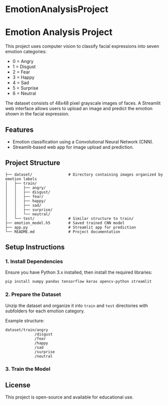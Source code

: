 # EmotionAnalysisProject
 
# Emotion Analysis Project

This project uses computer vision to classify facial expressions into seven emotion categories:
- 0 = Angry
- 1 = Disgust
- 2 = Fear
- 3 = Happy
- 4 = Sad
- 5 = Surprise
- 6 = Neutral

The dataset consists of 48x48 pixel grayscale images of faces. A Streamlit web interface allows users to upload an image and predict the emotion shown in the facial expression.

## Features
- Emotion classification using a Convolutional Neural Network (CNN).
- Streamlit-based web app for image upload and prediction.

## Project Structure
```
├── dataset/                # Directory containing images organized by emotion labels
│   ├── train/
│   │   ├── angry/
│   │   ├── disgust/
│   │   ├── fear/
│   │   ├── happy/
│   │   ├── sad/
│   │   ├── surprise/
│   │   └── neutral/
│   └── test/               # Similar structure to train/
├── emotion_model.h5        # Saved trained CNN model
├── app.py                  # Streamlit app for prediction
└── README.md               # Project documentation
```

## Setup Instructions

### 1. Install Dependencies
Ensure you have Python 3.x installed, then install the required libraries:
```bash
pip install numpy pandas tensorflow keras opencv-python streamlit
```

### 2. Prepare the Dataset
Unzip the dataset and organize it into `train` and `test` directories with subfolders for each emotion category.

Example structure:
```
dataset/train/angry
             /disgust
             /fear
             /happy
             /sad
             /surprise
             /neutral
```

### 3. Train the Model


## License
This project is open-source and available for educational use.

